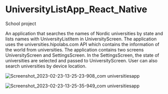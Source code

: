 # UniversityListApp_React_Native
School project

An application that searches the names of Nordic universities by state and lists names with UniversityListItem in UniversityScreen. The application uses the universities.hipolabs.com API which contains the information of the world from universities. The application contains two screens UniversityScreen and SettingsScreen. In the SettingsScreen, the state of universities are selected and passed to UniversityScreen. User can also search universities by device location.

![Screenshot_2023-02-23-13-25-23-908_com universitiesapp](https://user-images.githubusercontent.com/112402293/220898483-fcb3fe27-eb47-46cd-b1ae-11c6bf2d5183.jpg)


![Screenshot_2023-02-23-13-25-35-949_com universitiesapp](https://user-images.githubusercontent.com/112402293/220898497-fdfbaa7f-122b-4a49-bd8b-8bb576138e14.jpg)
